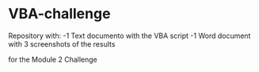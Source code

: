 # VBA-challenge
Repository with:
-1 Text documento with the VBA script
-1 Word document with 3 screenshots of the results

for the Module 2 Challenge

